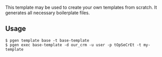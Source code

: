 This template may be used to create your own templates from scratch. It generates all necessary boilerplate files.

## Usage

    $ pgen template base -t base-template
    $ pgen exec base-template -d our_crm -u user -p tOpSeCrEt -t my-template